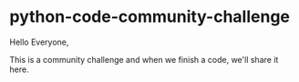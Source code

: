 # python-code-community-challenge
Hello Everyone, 

This is a community challenge and when we finish a code, we'll share it here.
